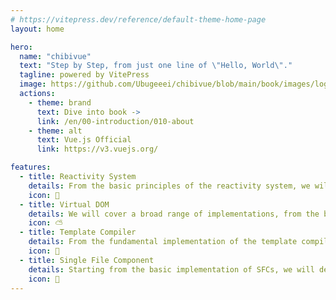 ```yaml
---
# https://vitepress.dev/reference/default-theme-home-page
layout: home

hero:
  name: "chibivue"
  text: "Step by Step, from just one line of \"Hello, World\"."
  tagline: powered by VitePress
  image: https://github.com/Ubugeeei/chibivue/blob/main/book/images/logo/logo.png?raw=true
  actions:
    - theme: brand
      text: Dive into book ->
      link: /en/00-introduction/010-about
    - theme: alt
      text: Vue.js Official
      link: https://v3.vuejs.org/

features:
  - title: Reactivity System
    details: From the basic principles of the reactivity system, we will cover a wide range of implementations, from EffectScope to advanced APIs like CustomRef.
    icon: 🔆
  - title: Virtual DOM
    details: We will cover a broad range of implementations, from the basic setup of the Virtual DOM to patch rendering and scheduler implementations.
    icon: ⛅
  - title: Template Compiler
    details: From the fundamental implementation of the template compiler, we will extend our coverage to data binding and directive implementations.
    icon: 🔁
  - title: Single File Component
    details: Starting from the basic implementation of SFCs, we will delve into a wide range of areas, from script setup to compiler macros and scoped CSS implementations.
    icon: 🎁
---
```

